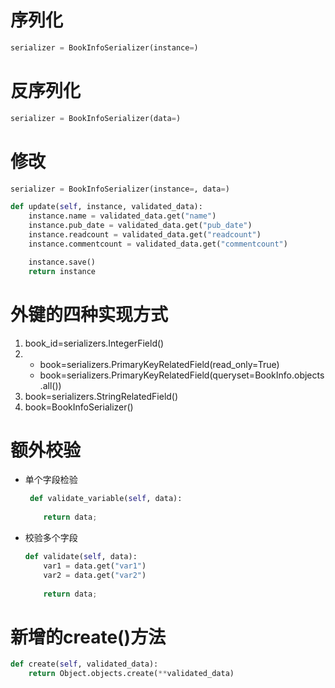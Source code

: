 # 序列化

```python
serializer = BookInfoSerializer(instance=)
```

# 反序列化

```python
serializer = BookInfoSerializer(data=)
```

# 修改

```python
serializer = BookInfoSerializer(instance=, data=)

def update(self, instance, validated_data):
    instance.name = validated_data.get("name")
    instance.pub_date = validated_data.get("pub_date")
    instance.readcount = validated_data.get("readcount")
    instance.commentcount = validated_data.get("commentcount")

    instance.save()
    return instance
```



# 外键的四种实现方式

1. book_id=serializers.IntegerField()
2. - book=serializers.PrimaryKeyRelatedField(read_only=True)
    - book=serializers.PrimaryKeyRelatedField(queryset=BookInfo.objects.all())
3. book=serializers.StringRelatedField()
4. book=BookInfoSerializer()

# 额外校验

- 单个字段检验

    ```python
     def validate_variable(self, data):
            
        return data;
    ```

- 校验多个字段

    ```python
    def validate(self, data):
        var1 = data.get("var1")
        var2 = data.get("var2")
        
        return data;
    ```

# 新增的create()方法

```python
def create(self, validated_data):
    return Object.objects.create(**validated_data)
```

# 